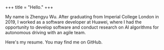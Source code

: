 +++
title = "Hello."
+++

My name is Zhengyu Wu. After graduating from Imperial College London in 2019, I worked as a software developer at Huawei, where I had the opportunity to develop software and conduct research on AI algorithms for autonomous driving with an agile team.

Here's my resume. You may find me on GitHub.

